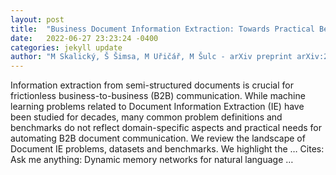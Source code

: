 ```yaml
---
layout: post
title:  "Business Document Information Extraction: Towards Practical Benchmarks"
date:   2022-06-27 23:23:24 -0400
categories: jekyll update
author: "M Skalický, Š Šimsa, M Uřičář, M Šulc - arXiv preprint arXiv:2206.11229, 2022"
---
```

Information extraction from semi-structured documents is crucial for frictionless business-to-business (B2B) communication. While machine learning problems related to Document Information Extraction (IE) have been studied for decades, many common problem definitions and benchmarks do not reflect domain-specific aspects and practical needs for automating B2B document communication. We review the landscape of Document IE problems, datasets and benchmarks. We highlight the …
Cites: ‪Ask me anything: Dynamic memory networks for natural language …‬  